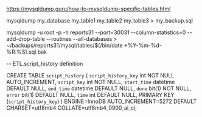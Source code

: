 <https://mysqldump.guru/how-to-mysqldump-specific-tables.html>

mysqldump my_database my_table1 my_table2 my_table3 > my_backup.sql

mysqldump -u root -p -h reports31 --port=30031 --column-statistics=0 --add-drop-table --routines --all-databases > ~/backups/reports31/mysql/tables/$(/bin/date +\%Y-\%m-\%d-\%R:\%S).sql.bak

-- ETL.script_history definition

CREATE TABLE `script_history` (
  `script_history_key` int NOT NULL AUTO_INCREMENT,
  `script_key` int NOT NULL,
  `start_time` datetime DEFAULT NULL,
  `end_time` datetime DEFAULT NULL,
  `done` bit(1) NOT NULL,
  `error` bit(1) DEFAULT NULL,
  `time` int DEFAULT NULL,
  PRIMARY KEY (`script_history_key`)
) ENGINE=InnoDB AUTO_INCREMENT=5272 DEFAULT CHARSET=utf8mb4 COLLATE=utf8mb4_0900_ai_ci;
